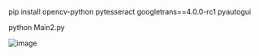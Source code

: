 pip install opencv-python pytesseract googletrans==4.0.0-rc1 pyautogui

python Main2.py

![image](https://github.com/user-attachments/assets/23b8d1b4-2884-4197-aa04-a617620af894)
